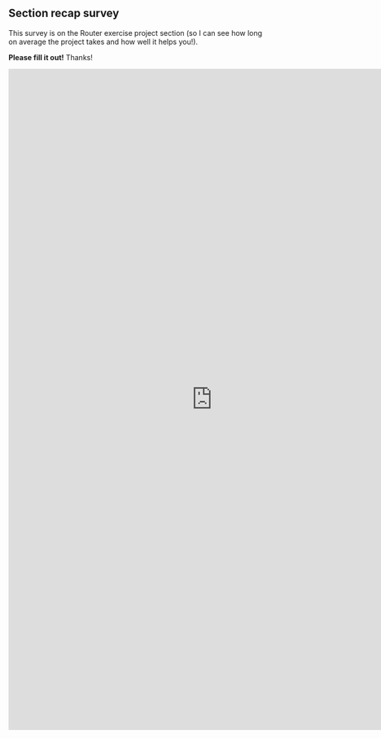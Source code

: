 ## Section recap survey

This survey is on the Router exercise project section (so I can see how long on average the project takes and how well it helps you!).

**Please fill it out!** Thanks!

<iframe src="https://docs.google.com/forms/d/e/1FAIpQLSe99R6EPoGB8XHCh4KxkodAcAjkIcKWO3hD5gTpc3j2j48JwA/viewform?usp=pp_url&entry.458125279=React+Router+Exercise&entry.1739026210&embedded=true" width=800" height="1300" frameborder="0" marginheight="0" marginwidth="0">Loading...</iframe>
